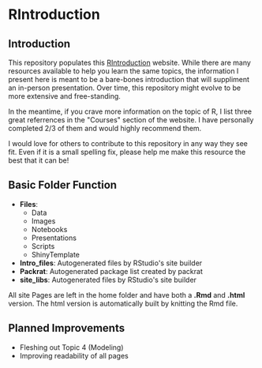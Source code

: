 # RIntroduction

## Introduction
This repository populates this [RIntroduction](https://mbarrows20.github.io/RIntroduction/) website. 
While there are many resources available to help you learn the same topics, the information I present here is meant to be a bare-bones
introduction that will suppliment an in-person presentation. Over time, this repository might evolve to be more extensive and free-standing.

In the meantime, if you crave more information on the topic of R, I list three great referrences in the "Courses" section of the website.
I have personally completed 2/3 of them and would highly recommend them. 

I would love for others to contribute to this repository in any way they see fit. Even if it is a small spelling fix, please help me make this
resource the best that it can be! 

## Basic Folder Function

* __Files__: 
   * Data
   * Images
   * Notebooks
   * Presentations
   * Scripts
   * ShinyTemplate
* __Intro_files__: Autogenerated files by RStudio's site builder
* __Packrat__: Autogenerated package list created by packrat
* __site_libs__: Autogenerated files by RStudio's site builder

All site Pages are left in the home folder and have both a __.Rmd__ and __.html__ version. The html version is automatically 
built by knitting the Rmd file.

## Planned Improvements

* Fleshing out Topic 4 (Modeling) 
* Improving readability of all pages

